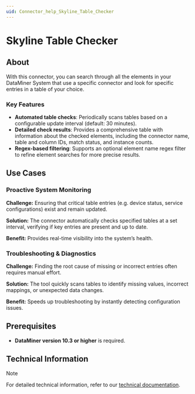 ```yaml
---
uid: Connector_help_Skyline_Table_Checker
---
```


# Skyline Table Checker

## About

With this connector, you can search through all the elements in your DataMiner System that use a specific connector and look for specific entries in a table of your choice.

### Key Features

- **Automated table checks**: Periodically scans tables based on a configurable update interval (default: 30 minutes).
- **Detailed check results**: Provides a comprehensive table with information about the checked elements, including the connector name, table and column IDs, match status, and instance counts.
- **Regex-based filtering**: Supports an optional element name regex filter to refine element searches for more precise results.

## Use Cases

### Proactive System Monitoring

**Challenge:** Ensuring that critical table entries (e.g. device status, service configurations) exist and remain updated.

**Solution:** The connector automatically checks specified tables at a set interval, verifying if key entries are present and up to date.

**Benefit:** Provides real-time visibility into the system’s health.

### Troubleshooting & Diagnostics

**Challenge:** Finding the root cause of missing or incorrect entries often requires manual effort.

**Solution:** The tool quickly scans tables to identify missing values, incorrect mappings, or unexpected data changes.

**Benefit:** Speeds up troubleshooting by instantly detecting configuration issues.

## Prerequisites

- **DataMiner version 10.3 or higher** is required.

## Technical Information

> [!NOTE]
> For detailed technical information, refer to our [technical documentation](xref:Connector_help_Skyline_Table_Checker_Technical).
